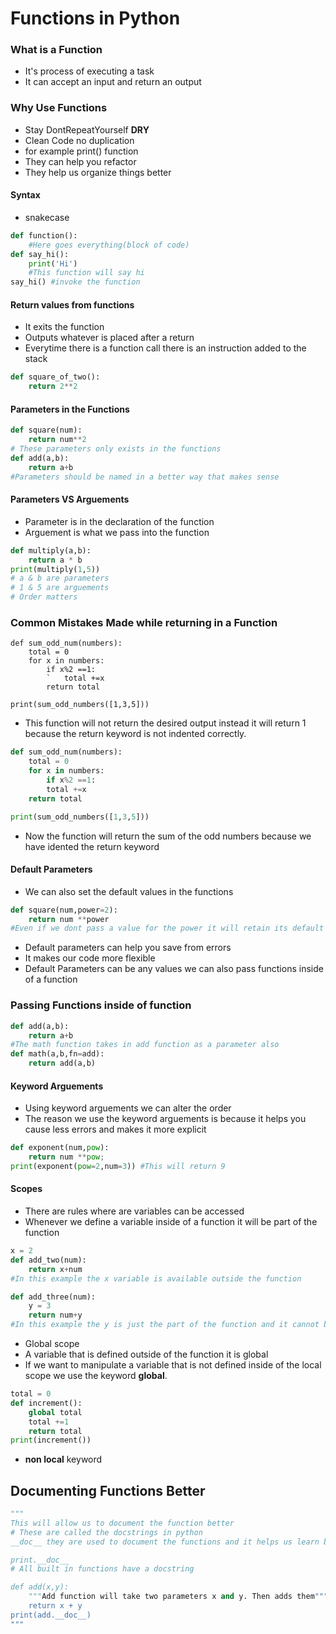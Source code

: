 # Functions in Python

### What is a Function
* It's process of executing a task
* It can accept an input and return an output

### Why Use Functions
* Stay DontRepeatYourself **DRY** 
* Clean Code no duplication
* for example print() function
* They can help you refactor
* They help us organize things better

#### Syntax
* snakecase
```Python
def function():
    #Here goes everything(block of code)
def say_hi():
    print('Hi')
    #This function will say hi
say_hi() #invoke the function
```

#### Return values from functions
* It exits the function
* Outputs whatever is placed after a return
* Everytime there is a function call there is an instruction added to the stack
```Python
def square_of_two():
    return 2**2

```

#### Parameters in the Functions

```Python
def square(num):
    return num**2
# These parameters only exists in the functions
def add(a,b):
    return a+b    
#Parameters should be named in a better way that makes sense
```

#### Parameters VS Arguements
* Parameter is in the declaration of the function
* Arguement is what we pass into the function

```Python
def multiply(a,b):
    return a * b
print(multiply(1,5))
# a & b are parameters
# 1 & 5 are arguements
# Order matters
```

### Common Mistakes Made while returning in a Function
```Python3
def sum_odd_num(numbers):
    total = 0
    for x in numbers:
        if x%2 ==1:
        `   total +=x
        return total

print(sum_odd_numbers([1,3,5]))        
```
* This function will not return the desired output instead it will return 1 because the return keyword is not indented correctly.
```Python
def sum_odd_num(numbers):
    total = 0
    for x in numbers:
        if x%2 ==1:
        total +=x
    return total

print(sum_odd_numbers([1,3,5]))  
```

* Now the function will return the sum of the odd numbers because we have idented the return keyword

#### Default Parameters
* We can also set the default values in the functions

```Python
def square(num,power=2):
    return num **power
#Even if we dont pass a value for the power it will retain its default value 2
```

* Default parameters can help you save from errors
* It makes our code more flexible
* Default Parameters can be any values we can also pass functions inside of a function

### Passing Functions inside of function
```Python
def add(a,b):
    return a+b
#The math function takes in add function as a parameter also
def math(a,b,fn=add):
    return add(a,b)
```

#### Keyword Arguements
* Using keyword arguements we can alter the order
* The reason we use the keyword arguements is because it helps you cause less errors and makes it more explicit
```Python
def exponent(num,pow):
    return num **pow;
print(exponent(pow=2,num=3)) #This will return 9 
```

#### Scopes
* There are rules where are variables can be accessed
* Whenever we define a variable inside of a function it will be part of the function

```Python
x = 2
def add_two(num):
    return x+num
#In this example the x variable is available outside the function

def add_three(num):
    y = 3
    return num+y
#In this example the y is just the part of the function and it cannot be accessed from outside    
```

* Global scope
* A variable that is defined outside of the function it is global
* If we want to manipulate a variable that is not defined inside of the local scope we use the keyword **global**.

```Python
total = 0
def increment():
    global total
    total +=1
    return total
print(increment())
```

* **non local** keyword 

## Documenting Functions Better
```Python
"""
This will allow us to document the function better
# These are called the docstrings in python
__doc__ they are used to document the functions and it helps us learn better.

print.__doc__
# All built in functions have a docstring

def add(x,y):
    """Add function will take two parameters x and y. Then adds them"""
    return x + y
print(add.__doc__)
"""
```